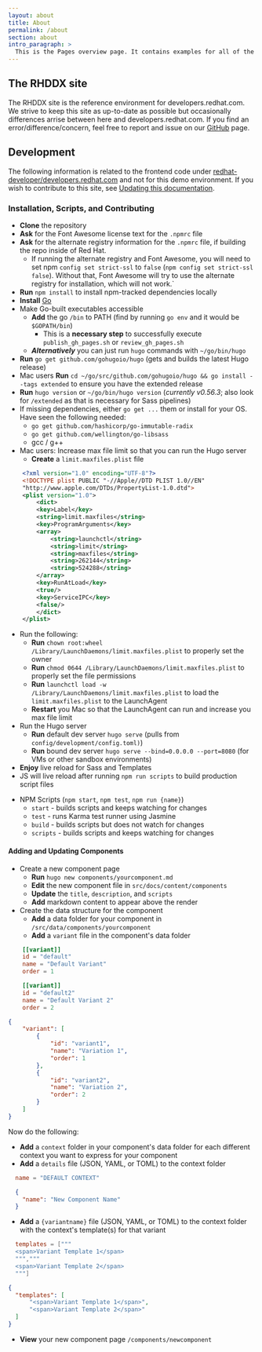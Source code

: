 ```yaml
---
layout: about
title: About
permalink: /about
section: about
intro_paragraph: >
  This is the Pages overview page. It contains examples for all of the pages that are used on developers.redhat.com.
---
```


## The RHDDX site

The RHDDX site is the reference environment for developers.redhat.com. We strive to keep this site as up-to-date as possible but occasionally differences arrise between here and developers.redhat.com. If you find an error/difference/concern, feel free to report and issue on our [GitHub](https://github.com/redhat-developer/developers.redhat.com/issues) page.

## Development
The following information is related to the frontend code under [redhat-developer/developers.redhat.com](https://github.com/redhat-developer/developers.redhat.com/) and not for this demo environment. If you wish to contribute to this site, see [Updating this documentation](/getting-started/update-this-documentation).

### Installation, Scripts, and Contributing

- **Clone** the repository
- **Ask** for the Font Awesome license text for the `.npmrc` file
- **Ask** for the alternate registry information for the `.npmrc` file, if building the repo inside of Red Hat.
    - If running the alternate registry and Font Awesome, you will need to set npm `config set strict-ssl`  to `false` (`npm config set strict-ssl false`). Without that, Font Awesome will try to use the alternate registry for installation, which will not work.`
- **Run** ```npm install``` to install npm-tracked dependencies locally
- **Install** [Go](https://golang.org)
- Make Go-built executables accessible
    - **Add** the go `/bin` to PATH (find by running `go env` and it would be `$GOPATH/bin`)
        - This is a **necessary step** to successfully execute `publish_gh_pages.sh` or `review_gh_pages.sh`
    - **_Alternatively_** you can just run `hugo` commands with `~/go/bin/hugo`
- **Run** `go get github.com/gohugoio/hugo` (gets and builds the latest Hugo release)
- Mac users **Run** `cd ~/go/src/github.com/gohugoio/hugo && go install --tags extended` to ensure you have the extended release
- **Run** `hugo version` or `~/go/bin/hugo version` (_currently v0.56.3_; also look for `/extended` as that is necessary for Sass pipelines)
- If missing dependencies, either `go get ...` them or install for your OS. Have seen the following needed:
    - `go get github.com/hashicorp/go-immutable-radix`
    - `go get github.com/wellington/go-libsass`
    - gcc / g++
- Mac users: Increase max file limit so that you can run the Hugo server
    - **Create** a `limit.maxfiles.plist` file

```xml
    <?xml version="1.0" encoding="UTF-8"?>
    <!DOCTYPE plist PUBLIC "-//Apple//DTD PLIST 1.0//EN"
    "http://www.apple.com/DTDs/PropertyList-1.0.dtd">
    <plist version="1.0">
        <dict>
        <key>Label</key>
        <string>limit.maxfiles</string>
        <key>ProgramArguments</key>
        <array>
            <string>launchctl</string>
            <string>limit</string>
            <string>maxfiles</string>
            <string>262144</string>
            <string>524288</string>
        </array>
        <key>RunAtLoad</key>
        <true/>
        <key>ServiceIPC</key>
        <false/>
        </dict>
    </plist>
```

- Run the following:
  - **Run** `chown root:wheel /Library/LaunchDaemons/limit.maxfiles.plist` to properly set the owner
  - **Run** `chmod 0644 /Library/LaunchDaemons/limit.maxfiles.plist` to properly set the file permissions
  - **Run** `launchctl load -w /Library/LaunchDaemons/limit.maxfiles.plist` to load the `limit.maxfiles.plist` to the LaunchAgent
  - **Restart** you Mac so that the LaunchAgent can run and increase you max file limit
- Run the Hugo server
    - **Run** default dev server `hugo serve` (pulls from `config/development/config.toml)`)
    - **Run** bound dev server `hugo serve --bind=0.0.0.0 --port=8080` (for VMs or other sandbox environments)
- **Enjoy** live reload for Sass and Templates
- JS will live reload after running `npm run scripts` to build production script files

* NPM Scripts (```npm start```, ```npm test```, ```npm run {name}```)
    * ```start``` - builds scripts and keeps watching for changes
    * ```test``` - runs Karma test runner using Jasmine
    * ```build``` - builds scripts but does not watch for changes
    * ```scripts``` - builds scripts and keeps watching for changes

#### Adding and Updating Components

* Create a new component page
    * **Run** `hugo new components/yourcomponent.md`
    * **Edit** the new component file in `src/docs/content/components`
    * **Update** the `title`, `description`, and `scripts`
    * **Add** markdown content to appear above the render
* Create the data structure for the component
    * **Add** a data folder for your component in `/src/data/components/yourcomponent`
    * **Add** a `variant` file in the component's data folder

```toml
    [[variant]]
    id = "default"
    name = "Default Variant"
    order = 1

    [[variant]]
    id = "default2"
    name = "Default Variant 2"
    order = 2
```

```json
{
    "variant": [
        {
            "id": "variant1",
            "name": "Variation 1",
            "order": 1
        },
        {
            "id": "variant2",
            "name": "Variation 2",
            "order": 2
        }
    ]
}
```

Now do the following:
  * **Add** a `context` folder in your component's data folder for each different context you want to express for your component
  * **Add** a `details` file (JSON, YAML, or TOML) to the context folder

```toml
  name = "DEFAULT CONTEXT"
```

```json
  {
    "name": "New Component Name"
  }
```
  * **Add** a `{variantname}` file (JSON, YAML, or TOML) to the context folder with the context's template(s) for that variant

```toml
  templates = ["""
  <span>Variant Template 1</span>
  ""","""
  <span>Variant Template 2</span>
  """]
```

```json
{
  "templates": [
      "<span>Variant Template 1</span>",
      "<span>Variant Template 2</span>"
  ]
}
```

* **View** your new component page `/components/newcomponent`
